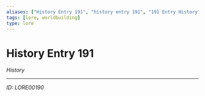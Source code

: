 ```yaml
---
aliases: ["History Entry 191", "history entry 191", "191 Entry History"]
tags: [lore, worldbuilding]
type: lore
---
```


# History Entry 191

*History*

---
*ID: LORE00190*
